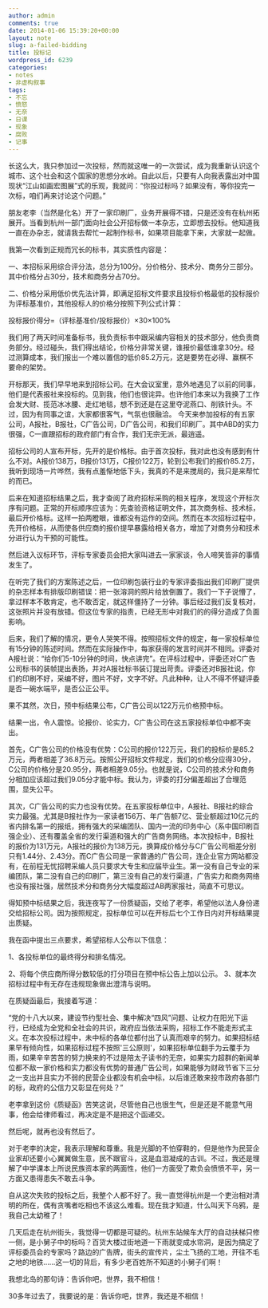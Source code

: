 ```yaml
---
author: admin
comments: true
date: 2014-01-06 15:39:20+00:00
layout: note
slug: a-failed-bidding
title: 投标记
wordpress_id: 6239
categories:
- notes
- 非虚构叙事
tags:
- 不忘
- 愤怒
- 无奈
- 日课
- 现象
- 腐败
- 记事
---
```


​长这么大，我只参加过一次投标，然而就这唯一的一次尝试，成为我重新认识这个城市、这个社会和这个国家的思想分水岭。自此以后，只要有人向我表露出对中国现状“江山如画宏图展”式的乐观，我就问：“你投过标吗？如果没有，等你投完一次标，咱们再来讨论这个问题。”

朋友老李（当然是化名）开了一家印刷厂，业务开展得不错，只是还没有在杭州拓展开。当看到杭州一部门面向社会公开招标做一本杂志，立即想去投标。他知道我一直在办杂志，就请我去帮忙一起制作标书，如果项目能拿下来，大家就一起做。

我第一次看到正规而冗长的标书，其实质性内容是：

一、本招标采用综合评分法，总分为100分。分价格分、技术分、商务分三部分。其中价格分占30分，技术和商务分占70分。

二、价格分采用低价优先法计算，即满足招标文件要求且投标价格最低的投标报价为评标基准价，其他投标人的价格分按照下列公式计算：

投标报价得分=（评标基准价/投标报价）×30×100%

我们用了两天时间准备标书，我负责标书中跟采编内容相关的技术部分，他负责商务部分。经过碰头，我们得出结论，价格分非常关键，谁报价最低谁拿30分。经过测算成本，我们报出一个难以置信的低价85.2万元，这是要势在必得、赢棋不要命的架势。

开标那天，我们早早地来到招标公司。在大会议室里，意外地遇见了以前的同事，他们是代表报社来投标的。见到我，他们也很诧异。也许他们本来以为我换了工作会发大财、揽范冰冰腰、走红地毯，想不到还是在这里夺泥燕口、削铁针头。不过，因为有同事之谊，大家都很客气，气氛也很融洽。
今天来参加投标的有五家公司，A报社，B报社，C广告公司，D广告公司，和我们印刷厂。其中ABD的实力很强，C一直跟招标的政府部门有合作，我们无宗无派，最逍遥。

招标公司的人宣布开标，先开的是价格标。由于首次投标，我对此也没有感到有什么不对。A报价138万，B报价131万，C报价122万，轮到公布我们的报价85.2万，我听到现场一片哗然，我有点羞惭地低下头，我真的不是来搅局的，我只是来帮忙的而已。

后来在知道招标结果之后，我才查阅了政府招标采购的相关程序，发现这个开标次序有问题。正常的开标顺序应该为：先查验资格证明文件，其次商务标、技术标，最后开价格标。这样一拍两瞪眼，谁都没有运作的空间。然而在本次招标过程中，先开价格标，从而使各供应商的报价提早暴露给相关各方，增加了对商务分和技术分进行认为干预的可能性。

然后进入议标环节，评标专家委员会把大家叫进去一家家谈，令人啼笑皆非的事情发生了。

在听完了我们的方案陈述之后，一位印刷包装行业的专家评委指出我们印刷厂提供的杂志样本有排版印刷错误：把一张溶洞的照片给放倒置了。我们一下子说懵了，拿过样本不敢肯定，也不敢否定，就这样僵持了一分钟。事后经过我们反复核对，这张照片并没有放错。但这位专家的指责，已经无形中对我们的的得分造成了负面影响。

后来，我们了解的情况，更令人哭笑不得。按照招标文件的规定，每一家投标单位有15分钟的陈述时间。然而在实际操作中，每家获得的发言时间并不相同。评委对A报社说：“给你们5-10分钟的时间，快点讲完”。在评标过程中，评委还对C广告公司标书的装帧提出表扬，并对A报社标书装订提出苛责。评委还对B报社说，你们的印刷不好，采编不好，图片不好，文字不好。凡此种种，让人不得不怀疑评委是否一碗水端平，是否公正公平。

果不其然，次日，预中标结果公布，C广告公司以122万元价格预中标。

结果一出，令人震惊。论报价、论实力，C广告公司在这五家投标单位中都不突出。

首先，C广告公司的价格没有优势：C公司的报价122万元，我们的投标价是85.2万元，两者相差了36.8万元。按照公开招标文件规定，我们的价格分应得30分，C公司的价格分是20.95分，两者相差9.05分。也就是说，C公司的技术分和商务分相加应该超过我们9.05分才能中标。我认为，评委的打分偏差超出了合理范围，显失公平。

其次，C广告公司的实力也没有优势。在五家投标单位中，A报社、B报社的综合实力最强。尤其是B报社作为一家读者156万、年广告额7亿、营业额超过10亿元的省内排名第一的报纸，拥有强大的采编团队、国内一流的印务中心（系中国印刷百强企业）、还有覆盖全省的发行渠道和强大的广告商务网络。本次投标中，B报社的报价为131万元，A报社的报价为138万元，换算成价格分与C广告公司相差分别只有1.44分、2.43分。而C广告公司是一家普通的广告公司，连企业官方网站都没有，在前程无忧招聘采编人员只要求大专生和应届毕业生。第一没有自己专业的采编团队，第二没有自己的印刷厂，第三没有自己的发行渠道，广告实力和商务网络也没有报社强，居然技术分和商务分大幅度超过AB两家报社，简直不可思议。

得知预中标结果之后，我连夜写了一份质疑函，交给了老李，希望他以法人身份递交给招标公司。因为按照规定，投标单位可以在开标后七个工作日内对开标结果提出质疑。

我在函中提出三点要求，希望招标人公布以下信息：

1、各投标单位的最终得分和排名情况。
 
2、将每个供应商所得分数较低的打分项目在预中标公告上加以公示。
3、就本次招标过程中有无存在违规现象做出澄清与说明。

在质疑函最后，我接着写道：

“党的十八大以来，建设节约型社会、集中解决“四风”问题、让权力在阳光下运行，已经成为全党和全社会的共识，政府应当依法采购，招标工作不能走形式主义。在本次投标过程中，未中标的各单位都付出了认真而艰辛的努力。如果招标结果早有倾向性，如果招标过程不按照'三公原则'，如果招标单位翻手为云覆手为雨，如果辛辛苦苦的努力换来的不过是陪太子读书的无奈，如果实力超群的新闻单位都不敌一家价格和实力都没有优势的普通广告公司，如果能够为财政节省下三分之一支出并且实力不弱的民营企业都没有机会中标，以后谁还敢来投市政府各部门的标，政府的公信力又彰显在何处？”

老李拿到这份《质疑函》苦笑这说，尽管他自己也很生气，但是还是不能意气用事，他会给律师看过，再决定是不是把这个函递交。

然后呢，就再也没有然后了。

对于老李的决定，我表示理解和尊重。我是光脚的不怕穿鞋的，但是他作为民营企业家却还要小心翼翼做生意，民不跟官斗，这是血泪凝成的古训。不过，我还是理解了中学课本上所说民族资本家的两面性，他们一方面受了欺负会愤愤不平，另一方面又患得患失不敢去斗争。

自从这次失败的投标之后，我整个人都不好了。我一直觉得杭州是一个吏治相对清明的所在，偶有贪嘴者吃相也不该这么难看。现在我才知道，什么叫天下乌鸦，是我自己太幼稚了！

几天后走在杭州街头，我觉得一切都是可疑的。杭州东站候车大厅的自动扶梯只修一侧，是小舅子中的标吗？百货大楼过街地道一下雨就变成水帘洞，是因为搞定了评标委员会的专家吗？路边的广告牌，街头的宣传片，尘土飞扬的工地，开往不毛之地的地铁……这一切的背后，有多少老百姓所不知道的小舅子们啊！

我想北岛的那句诗：告诉你吧，世界，我不相信！

30多年过去了，我要说的是：告诉你吧，世界，我还是不相信！

